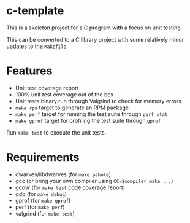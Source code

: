 # c-template

This is a skeleton project for a C program with a focus on unit testing.

This can be converted to a C library project with some relatively minor
updates to the `Makefile`.

# Features

- Unit test coverage report
- 100% unit test coverage out of the box
- Unit tests binary run through Valgrind to check for memory errors
- `make rpm` target to generate an RPM package
- `make perf` target for running the test suite through `perf stat`
- `make gprof` target for profiling the test suite through `gprof`

Run `make test` to execute the unit tests.

# Requirements

- dwarves/libdwarves (for `make pahole`)
- gcc (or bring your own compiler using `CC=$compiler make ...`)
- gcovr (for `make test` code coverage report)
- gdb (for `make debug`)
- gprof (for `make gprof`)
- perf (for `make perf`)
- valgrind (for `make test`)


